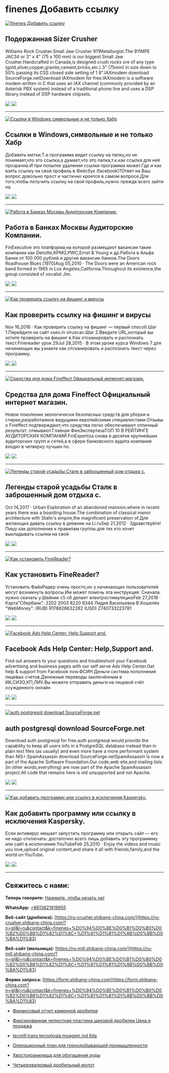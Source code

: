 # finenes Добавить ссылку

<a href="https://swt.shibang-china.com/?n=gjl&l=ru&img&k=finenes+%D0%94%D0%BE%D0%B1%D0%B0%D0%B2%D0%B8%D1%82%D1%8C+%D1%81%D1%81%D1%8B%D0%BB%D0%BA%D1%83" target="_blank">![finenes Добавить ссылку](http://static.shibang-china.com/all-800x300/761.jpg)</a>

## Подержанная Sizer Crusher
Williams Rock Crusher.Small Jaw Crusher 911Metallurgist.The 911MPE JAC34 or 3" x 4" (75 x 100 mm) is our biggest Small Jaw Crusher.Handcrafted in Canada,is designed crush rocks ore of any type (gold,silver,copper,granite,cement,bricks,etc.) 3" (75mm) in size down to 50% passing its CSS closed side setting of 1 8".IAXmodem download SourceForge.netDownload IAXmodem for free.IAXmodem is a software modem written in C that uses an IAX channel (commonly provided by an Asterisk PBX system) instead of a traditional phone line and uses a DSP library instead of DSP hardware chipsets.


<a href="https://whatsapp.shibangsoft.com/WhatsApp.php" target="_blank" title="WhatsApp">![](http://static.shibang-china.com/icon/whatsapp.png)</a> <a href="https://swt.shibang-china.com/?n=gjl&l=ru&icon&k=finenes+%D0%94%D0%BE%D0%B1%D0%B0%D0%B2%D0%B8%D1%82%D1%8C+%D1%81%D1%81%D1%8B%D0%BB%D0%BA%D1%83" target="_blank">![](http://static.shibang-china.com/icon/chat-ru.png)</a>

---

<a href="https://swt.shibang-china.com/?n=gjl&l=ru&img&k=finenes+%D0%94%D0%BE%D0%B1%D0%B0%D0%B2%D0%B8%D1%82%D1%8C+%D1%81%D1%81%D1%8B%D0%BB%D0%BA%D1%83" target="_blank">![Ссылки в Windows,символьные и не только Хабр](http://static.shibang-china.com/all-800x300/673.jpg)</a>

## Ссылки в Windows,символьные и не только Хабр
Добавить метки.Т.е.программа видит ссылку на папку,но не понимает,что это ссылка,а думает,что это папка,т.к.как ссылка для неё прозрачна.И при попытке удаления ссылки программа может.Где и как взять ссылку на свой профиль в Фейсбук (facebook)?Ответ на Ваш вопрос довольно прост и частично кроется в самом вопросе.Для того,чтобы получить ссылку на свой профиль,нужно прежде всего зайти на.


<a href="https://whatsapp.shibangsoft.com/WhatsApp.php" target="_blank" title="WhatsApp">![](http://static.shibang-china.com/icon/whatsapp.png)</a> <a href="https://swt.shibang-china.com/?n=gjl&l=ru&icon&k=finenes+%D0%94%D0%BE%D0%B1%D0%B0%D0%B2%D0%B8%D1%82%D1%8C+%D1%81%D1%81%D1%8B%D0%BB%D0%BA%D1%83" target="_blank">![](http://static.shibang-china.com/icon/chat-ru.png)</a>

---

<a href="https://swt.shibang-china.com/?n=gjl&l=ru&img&k=finenes+%D0%94%D0%BE%D0%B1%D0%B0%D0%B2%D0%B8%D1%82%D1%8C+%D1%81%D1%81%D1%8B%D0%BB%D0%BA%D1%83" target="_blank">![Работа в Банках Москвы Аудиторские Компании.](http://static.shibang-china.com/all-800x300/645.jpg)</a>

## Работа в Банках Москвы Аудиторские Компании.
FinExecutive это платформа,на которой размещают вакансии такие компании как Deloitte,KPMG,PWC,Ernst & Young и др.Работа в Альфа Банке от 100 000 рублей и другие вакансии банков.The Doors Roadhouse Blues [1970]Aug 05,2010 · The Doors were an American rock band formed in 1965 in Los Angeles,California.Throughout its existence,the group consisted of vocalist Jim.


<a href="https://whatsapp.shibangsoft.com/WhatsApp.php" target="_blank" title="WhatsApp">![](http://static.shibang-china.com/icon/whatsapp.png)</a> <a href="https://swt.shibang-china.com/?n=gjl&l=ru&icon&k=finenes+%D0%94%D0%BE%D0%B1%D0%B0%D0%B2%D0%B8%D1%82%D1%8C+%D1%81%D1%81%D1%8B%D0%BB%D0%BA%D1%83" target="_blank">![](http://static.shibang-china.com/icon/chat-ru.png)</a>

---

<a href="https://swt.shibang-china.com/?n=gjl&l=ru&img&k=finenes+%D0%94%D0%BE%D0%B1%D0%B0%D0%B2%D0%B8%D1%82%D1%8C+%D1%81%D1%81%D1%8B%D0%BB%D0%BA%D1%83" target="_blank">![Как проверить ссылку на фишинг и вирусы](http://static.shibang-china.com/all-800x300/7.jpg)</a>

## Как проверить ссылку на фишинг и вирусы
Nov 16,2016 · Как проверить ссылку на фишинг — первый способ.Шаг 1.Перейдите на сайт xseo.in viruscan.Шаг 2.Введите URL,который вы хотите проверить на фишинг в.Как отсканировать и распознать текст.Finereader урок 29Jul 28,2015 · В этом уроке курса Windows 7 для начинающих вы узнаете как отсканировать и распознать текст через программу.


<a href="https://whatsapp.shibangsoft.com/WhatsApp.php" target="_blank" title="WhatsApp">![](http://static.shibang-china.com/icon/whatsapp.png)</a> <a href="https://swt.shibang-china.com/?n=gjl&l=ru&icon&k=finenes+%D0%94%D0%BE%D0%B1%D0%B0%D0%B2%D0%B8%D1%82%D1%8C+%D1%81%D1%81%D1%8B%D0%BB%D0%BA%D1%83" target="_blank">![](http://static.shibang-china.com/icon/chat-ru.png)</a>

---

<a href="https://swt.shibang-china.com/?n=gjl&l=ru&img&k=finenes+%D0%94%D0%BE%D0%B1%D0%B0%D0%B2%D0%B8%D1%82%D1%8C+%D1%81%D1%81%D1%8B%D0%BB%D0%BA%D1%83" target="_blank">![Средства для дома Fineffect Официальный интернет магазин.](http://static.shibang-china.com/all-800x300/1335.jpg)</a>

## Средства для дома Fineffect Официальный интернет магазин.
Новое поколение экологически безопасных средств для уборки и стирки,разработанное ведущими европейскими специалистами.Отзывы о Fineffect подтверждают,что средства легко обеспечивают отличный результат: отмывают.Главная ФинЭкспертизаТОП 10 В РЕЙТИНГЕ АУДИТОРСКИХ КОМПАНИЙ.FinExpertiza снова в десятке крупнейших аудиторских групп и сетей,а в сфере банковского аудита компания входит в четверку лучших по.


<a href="https://whatsapp.shibangsoft.com/WhatsApp.php" target="_blank" title="WhatsApp">![](http://static.shibang-china.com/icon/whatsapp.png)</a> <a href="https://swt.shibang-china.com/?n=gjl&l=ru&icon&k=finenes+%D0%94%D0%BE%D0%B1%D0%B0%D0%B2%D0%B8%D1%82%D1%8C+%D1%81%D1%81%D1%8B%D0%BB%D0%BA%D1%83" target="_blank">![](http://static.shibang-china.com/icon/chat-ru.png)</a>

---

<a href="https://swt.shibang-china.com/?n=gjl&l=ru&img&k=finenes+%D0%94%D0%BE%D0%B1%D0%B0%D0%B2%D0%B8%D1%82%D1%8C+%D1%81%D1%81%D1%8B%D0%BB%D0%BA%D1%83" target="_blank">![Легенды старой усадьбы Сталк в заброшенный дом отдыха с.](http://static.shibang-china.com/all-800x300/813.jpg)</a>

## Легенды старой усадьбы Сталк в заброшенный дом отдыха с.
Oct 14,2017 · Urban Exploration of an abandoned mansion,where in recent years there was a boarding house.The combination of classical manor architecture with Stalin's empire,the magnificent preservation of.Для желающих давать ссылку в дневник на Li.ruSep 21,2012 · Здравствуйте! Пишу как дополнение к правилам группы для тех кто хочет выкладывать ссылки на свой


<a href="https://whatsapp.shibangsoft.com/WhatsApp.php" target="_blank" title="WhatsApp">![](http://static.shibang-china.com/icon/whatsapp.png)</a> <a href="https://swt.shibang-china.com/?n=gjl&l=ru&icon&k=finenes+%D0%94%D0%BE%D0%B1%D0%B0%D0%B2%D0%B8%D1%82%D1%8C+%D1%81%D1%81%D1%8B%D0%BB%D0%BA%D1%83" target="_blank">![](http://static.shibang-china.com/icon/chat-ru.png)</a>

---

<a href="https://swt.shibang-china.com/?n=gjl&l=ru&img&k=finenes+%D0%94%D0%BE%D0%B1%D0%B0%D0%B2%D0%B8%D1%82%D1%8C+%D1%81%D1%81%D1%8B%D0%BB%D0%BA%D1%83" target="_blank">![Как установить FineReader?](http://static.shibang-china.com/all-800x300/391.jpg)</a>

## Как установить FineReader?
Установить ФайнРидер очень просто,но у начинающих пользователей могут возникнуть вопросы.Им может помочь эта инструкция: Сначала нужно скачать у.Шейник с5 с6 делает электростимуляциюFeb 27,2018 · Карта"Сбербанк": 2202 2003 8220 8344 Лидия Васильевна В.Кошелёк "WebMoney": (RUB) R178828632282 (USD) Z740733223781


<a href="https://whatsapp.shibangsoft.com/WhatsApp.php" target="_blank" title="WhatsApp">![](http://static.shibang-china.com/icon/whatsapp.png)</a> <a href="https://swt.shibang-china.com/?n=gjl&l=ru&icon&k=finenes+%D0%94%D0%BE%D0%B1%D0%B0%D0%B2%D0%B8%D1%82%D1%8C+%D1%81%D1%81%D1%8B%D0%BB%D0%BA%D1%83" target="_blank">![](http://static.shibang-china.com/icon/chat-ru.png)</a>

---

<a href="https://swt.shibang-china.com/?n=gjl&l=ru&img&k=finenes+%D0%94%D0%BE%D0%B1%D0%B0%D0%B2%D0%B8%D1%82%D1%8C+%D1%81%D1%81%D1%8B%D0%BB%D0%BA%D1%83" target="_blank">![Facebook Ads Help Center: Help,Support and.](http://static.shibang-china.com/all-800x300/281.jpg)</a>

## Facebook Ads Help Center: Help,Support and.
Find out answers to your questions and troubleshoot your Facebook advertising and business pages with our self serve Ads Help Center.Get help & support from Facebook now.ФСИН Деньги система пополнения лицевых счетов.Денежные переводы заключённым в ИК,СИЗО,КП,ЛИУ.Вы можете отправить деньги на лицевой счёт осужденного онлайн


<a href="https://whatsapp.shibangsoft.com/WhatsApp.php" target="_blank" title="WhatsApp">![](http://static.shibang-china.com/icon/whatsapp.png)</a> <a href="https://swt.shibang-china.com/?n=gjl&l=ru&icon&k=finenes+%D0%94%D0%BE%D0%B1%D0%B0%D0%B2%D0%B8%D1%82%D1%8C+%D1%81%D1%81%D1%8B%D0%BB%D0%BA%D1%83" target="_blank">![](http://static.shibang-china.com/icon/chat-ru.png)</a>

---

<a href="https://swt.shibang-china.com/?n=gjl&l=ru&img&k=finenes+%D0%94%D0%BE%D0%B1%D0%B0%D0%B2%D0%B8%D1%82%D1%8C+%D1%81%D1%81%D1%8B%D0%BB%D0%BA%D1%83" target="_blank">![auth postgresql download SourceForge.net](http://static.shibang-china.com/all-800x300/311.jpg)</a>

## auth postgresql download SourceForge.net
Download auth postgresql for free.auth postgresql would provide the capability to keep all users info in a PostgreSQL database instead than in plain text files (as usually) and even more have a more performant system than NIS+.SpamAssassin download SourceForge.netSpamAssassin is now a part of the Apache Software Foundation.Our code,web site,and mailing lists (in other words,everything) are now part of the Apache SpamAssassin project.All code that remains here is old unsupported and not Apache.


<a href="https://whatsapp.shibangsoft.com/WhatsApp.php" target="_blank" title="WhatsApp">![](http://static.shibang-china.com/icon/whatsapp.png)</a> <a href="https://swt.shibang-china.com/?n=gjl&l=ru&icon&k=finenes+%D0%94%D0%BE%D0%B1%D0%B0%D0%B2%D0%B8%D1%82%D1%8C+%D1%81%D1%81%D1%8B%D0%BB%D0%BA%D1%83" target="_blank">![](http://static.shibang-china.com/icon/chat-ru.png)</a>

---

<a href="https://swt.shibang-china.com/?n=gjl&l=ru&img&k=finenes+%D0%94%D0%BE%D0%B1%D0%B0%D0%B2%D0%B8%D1%82%D1%8C+%D1%81%D1%81%D1%8B%D0%BB%D0%BA%D1%83" target="_blank">![Как добавить программу или ссылку в исключения Kaspersky.](http://static.shibang-china.com/all-800x300/95.jpg)</a>

## Как добавить программу или ссылку в исключения Kaspersky.
Если антивирус мешает запустить программу или открыть сайт — его не надо отключать: достаточно всего лишь добавить эту программму или сайт в исключения.YouTubeFeb 25,2010 · Enjoy the videos and music you love,upload original content,and share it all with friends,family,and the world on YouTube.


<a href="https://whatsapp.shibangsoft.com/WhatsApp.php" target="_blank" title="WhatsApp">![](http://static.shibang-china.com/icon/whatsapp.png)</a> <a href="https://swt.shibang-china.com/?n=gjl&l=ru&icon&k=finenes+%D0%94%D0%BE%D0%B1%D0%B0%D0%B2%D0%B8%D1%82%D1%8C+%D1%81%D1%81%D1%8B%D0%BB%D0%BA%D1%83" target="_blank">![](http://static.shibang-china.com/icon/chat-ru.png)</a>

---
## Свяжитесь с нами:

**Теперь говорите:** [Нажмите, чтобы начать чат](https://swt.shibang-china.com?n=gjl&l=ru&contact&k=finenes+%D0%94%D0%BE%D0%B1%D0%B0%D0%B2%D0%B8%D1%82%D1%8C+%D1%81%D1%81%D1%8B%D0%BB%D0%BA%D1%83)

**WhatsApp:**  [+8613621919955](https://whatsapp.shibangsoft.com/WhatsApp.php)

**Веб-сайт (дробилка):** [https://ru-crusher.shibang-china.com/](https://ru-crusher.shibang-china.com/?n=gjl&l=ru&contact&k=finenes+%D0%94%D0%BE%D0%B1%D0%B0%D0%B2%D0%B8%D1%82%D1%8C+%D1%81%D1%81%D1%8B%D0%BB%D0%BA%D1%83)

**Веб-сайт (мельница):** [https://ru-mill.shibang-china.com/](https://ru-mill.shibang-china.com/?n=gjl&l=ru&contact&k=finenes+%D0%94%D0%BE%D0%B1%D0%B0%D0%B2%D0%B8%D1%82%D1%8C+%D1%81%D1%81%D1%8B%D0%BB%D0%BA%D1%83)

**Форма запроса:** [https://form.shibang-china.com](https://form.shibang-china.com?n=gjl&l=ru&contact&k=finenes+%D0%94%D0%BE%D0%B1%D0%B0%D0%B2%D0%B8%D1%82%D1%8C+%D1%81%D1%81%D1%8B%D0%BB%D0%BA%D1%83)

* [Финансовый отчет каменной дробилки](../39/%D0%A4%D0%B8%D0%BD%D0%B0%D0%BD%D1%81%D0%BE%D0%B2%D1%8B%D0%B9%20%D0%BE%D1%82%D1%87%D0%B5%D1%82%20%D0%BA%D0%B0%D0%BC%D0%B5%D0%BD%D0%BD%D0%BE%D0%B9%20%D0%B4%D1%80%D0%BE%D0%B1%D0%B8%D0%BB%D0%BA%D0%B8.md)

* [Фиксированная челюстная пластина щековой дробилки Цена и продажа](../37/%D0%A4%D0%B8%D0%BA%D1%81%D0%B8%D1%80%D0%BE%D0%B2%D0%B0%D0%BD%D0%BD%D0%B0%D1%8F%20%D1%87%D0%B5%D0%BB%D1%8E%D1%81%D1%82%D0%BD%D0%B0%D1%8F%20%D0%BF%D0%BB%D0%B0%D1%81%D1%82%D0%B8%D0%BD%D0%B0%20%D1%89%D0%B5%D0%BA%D0%BE%D0%B2%D0%BE%D0%B9%20%D0%B4%D1%80%D0%BE%D0%B1%D0%B8%D0%BB%D0%BA%D0%B8%20%D0%A6%D0%B5%D0%BD%D0%B0%20%D0%B8%20%D0%BF%D1%80%D0%BE%D0%B4%D0%B0%D0%B6%D0%B0.md)

* [tecmill trans tecnologia moagem ind ltda](../37/tecmill%20trans%20tecnologia%20moagem%20ind%20ltda.md)

* [Операционный план для горнодобывающей промышленности](../38/%D0%9E%D0%BF%D0%B5%D1%80%D0%B0%D1%86%D0%B8%D0%BE%D0%BD%D0%BD%D1%8B%D0%B9%20%D0%BF%D0%BB%D0%B0%D0%BD%20%D0%B4%D0%BB%D1%8F%20%D0%B3%D0%BE%D1%80%D0%BD%D0%BE%D0%B4%D0%BE%D0%B1%D1%8B%D0%B2%D0%B0%D1%8E%D1%89%D0%B5%D0%B9%20%D0%BF%D1%80%D0%BE%D0%BC%D1%8B%D1%88%D0%BB%D0%B5%D0%BD%D0%BD%D0%BE%D1%81%D1%82%D0%B8.md)

* [Хвостохранилища для обогащения руды](../36/%D0%A5%D0%B2%D0%BE%D1%81%D1%82%D0%BE%D1%85%D1%80%D0%B0%D0%BD%D0%B8%D0%BB%D0%B8%D1%89%D0%B0%20%D0%B4%D0%BB%D1%8F%20%D0%BE%D0%B1%D0%BE%D0%B3%D0%B0%D1%89%D0%B5%D0%BD%D0%B8%D1%8F%20%D1%80%D1%83%D0%B4%D1%8B.md)

* [Четырехвалковый дробильный молот](../39/%D0%A7%D0%B5%D1%82%D1%8B%D1%80%D0%B5%D1%85%D0%B2%D0%B0%D0%BB%D0%BA%D0%BE%D0%B2%D1%8B%D0%B9%20%D0%B4%D1%80%D0%BE%D0%B1%D0%B8%D0%BB%D1%8C%D0%BD%D1%8B%D0%B9%20%D0%BC%D0%BE%D0%BB%D0%BE%D1%82.md)